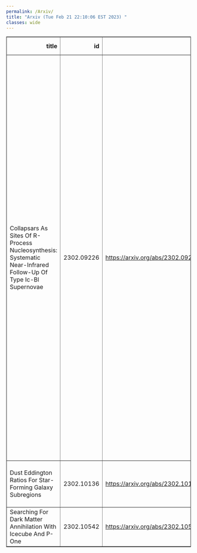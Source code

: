 ```yaml
---
permalink: /Arxiv/
title: "Arxiv (Tue Feb 21 22:10:06 EST 2023) "
classes: wide
---
```

<table border="1" class="dataframe">
  <thead>
    <tr style="text-align: right;">
      <th>title</th>
      <th>id</th>
      <th>url</th>
      <th>authors</th>
      <th>Local Authors</th>
    </tr>
  </thead>
  <tbody>
    <tr>
      <td>Collapsars As Sites Of R-Process Nucleosynthesis: Systematic   Near-Infrared Follow-Up Of Type Ic-Bl Supernovae</td>
      <td>2302.09226</td>
      <td><a href="https://arxiv.org/abs/2302.09226" target="_blank">https://arxiv.org/abs/2302.09226</a></td>
      <td>Shreya Anand, Jennifer Barnes, Sheng Yang, Mansi M. Kasliwal, Michael W. Coughlin, Jesper Sollerman, Kishalay De, Christoffer Fremling, Alessandra Corsi, Anna Y. Q. Ho, Arvind Balasubramanian, Conor Omand, Gokul P. Srinivasaragavan, S. Bradley Cenko, Tomas Ahumada, Igor Andreoni, Aishwarya Dahiwale, Kaustav Kashyap Das, Jacob Jencson, Viraj Karambelkar, Harsh Kumar, Brian D. Metzger, Daniel Perley, Nikhil Sarin, Tassilo Schweyer, Steve Schulze, Yashvi Sharma, Tawny Sit, Robert Stein, Leonardo Tartaglia, Samaporn Tinyanont, Anastasios Tzanidakis, Jan Van Roestel, Yuhan Yao, Joshua S. Bloom, David O. Cook, Richard Dekany, Matthew J. Graham, Steven L. Groom, David L. Kaplan, Frank J. Masci, Michael S. Medford, Reed Riddle, Chaoran Zhang</td>
      <td>Tawny Sit</td>
    </tr>
    <tr>
      <td>Dust Eddington Ratios For Star-Forming Galaxy Subregions</td>
      <td>2302.10136</td>
      <td><a href="https://arxiv.org/abs/2302.10136" target="_blank">https://arxiv.org/abs/2302.10136</a></td>
      <td>Ian Blackstone, Todd A. Thompson</td>
      <td>Ian Blackstone, Todd A. Thompson, Todd Thompson</td>
    </tr>
    <tr>
      <td>Searching For Dark Matter Annihilation With Icecube And P-One</td>
      <td>2302.10542</td>
      <td><a href="https://arxiv.org/abs/2302.10542" target="_blank">https://arxiv.org/abs/2302.10542</a></td>
      <td>Kruteesh Desai, Rouhan Li, Stephan Meighen-Berger</td>
      <td>Stephan Meighen-Berger</td>
    </tr>
  </tbody>
</table>